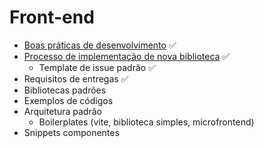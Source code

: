 # Front-end

- [Boas práticas de desenvolvimento](https://github.com/eduzz/front-end/wiki/Boas-pr%C3%A1ticas-no-front-end) ✅
- [Processo de implementação de nova biblioteca](https://github.com/eduzz/front-end/wiki/Processo-de-inclus%C3%A3o-de-biblioteca) ✅
  - Template de issue padrão ✅
- Requisitos de entregas ✅
- Bibliotecas padrões
- Exemplos de códigos
- Arquitetura padrão
  - Boilerplates (vite, biblioteca simples, microfrontend)
- Snippets componentes



